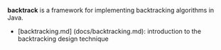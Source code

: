 **backtrack** is a framework for implementing backtracking algorithms in Java.

- [backtracking.md] (docs/backtracking.md): introduction to the backtracking design technique